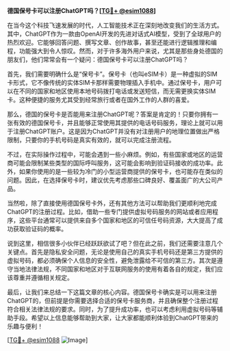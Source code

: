 **德国保号卡可以注册ChatGPT吗？[[TG💪+ @esim1088](https://t.me/s/esim1088)]**

在当今这个科技飞速发展的时代，人工智能技术正在深刻地改变我们的生活方式。其中，ChatGPT作为一款由OpenAI开发的先进对话式AI模型，受到了全球用户的热烈欢迎。它能够回答问题、撰写文章、创作故事，甚至还能进行逻辑推理和编程，功能强大到令人惊叹。然而，对于许多海外用户来说，尤其是那些身处德国的朋友们，他们常常会有一个疑问：德国保号卡可以注册ChatGPT吗？

首先，我们需要明确什么是“保号卡”。保号卡（也叫eSIM卡）是一种虚拟的SIM卡形式，它不像传统的实体SIM卡那样需要物理插入手机中。通过保号卡，用户可以在不同的国家和地区使用本地号码拨打电话或发送短信，而无需更换实体SIM卡。这种便捷的服务尤其受到经常旅行或者在国外工作的人群的喜爱。

那么，德国的保号卡是否能用来注册ChatGPT呢？答案是肯定的！只要你拥有一张有效的德国保号卡，并且能够正常使用其提供的电话号码服务，理论上就可以用于注册ChatGPT账户。这是因为ChatGPT并没有对注册用户的地理位置做出严格限制，只要你的手机号码是真实有效的，就可以完成注册流程。

不过，在实际操作过程中，可能会遇到一些小麻烦。例如，有些国家或地区的运营商可能会限制某些类型的国际呼叫服务，这可能会影响到验证码接收的成功率。此外，如果你使用的是一些较为冷门的小型运营商提供的保号卡，也可能存在类似的问题。因此，在选择保号卡时，建议优先考虑那些口碑良好、覆盖面广的大公司产品。

当然啦，除了直接使用德国保号卡外，还有其他方法可以帮助我们更顺利地完成ChatGPT的注册过程。比如，借助一些专门提供虚拟号码服务的网站或者应用程序，这些平台通常可以提供来自多个国家和地区的可信任号码资源，大大提高了成功获取验证码的概率。

说到这里，相信很多小伙伴已经跃跃欲试了吧？但在此之前，我们还需要注意几个关键点。首先是隐私安全问题，无论是使用自己的真实手机号码还是第三方提供的虚拟号码，都必须确保个人信息的安全性，避免泄露给不可信的第三方。其次是遵守当地法律法规，不同国家和地区对于互联网服务的使用有着各自的规定，我们应该尊重并遵循相关规定。

最后，让我们来总结一下这篇文章的核心内容。德国保号卡确实是可以用来注册ChatGPT的，但前提是你需要选择合适的保号卡服务商，并且确保整个注册过程符合相关法律法规的要求。同时，为了提升成功率，也可以考虑利用虚拟号码等辅助手段。希望以上信息能够帮助到大家，让大家都能顺利体验到ChatGPT带来的乐趣与便利！

[[TG💪+ @esim1088](https://t.me/s/esim1088) ![Image](https://i.postimg.cc/4NQfJmqS/Snipaste-2025-05-13-00-14-12.png)]